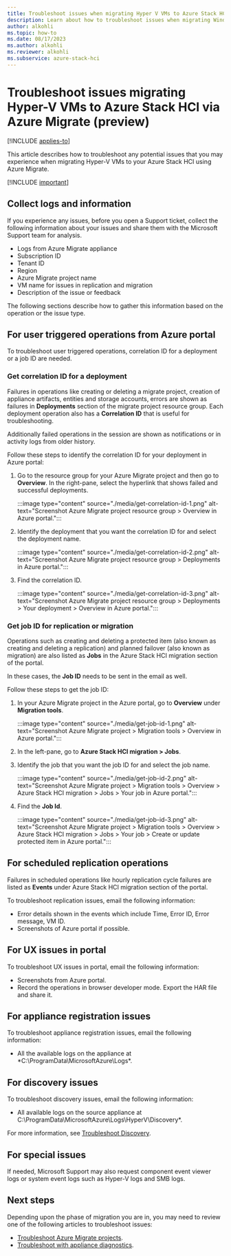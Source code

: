 ```yaml
---
title: Troubleshoot issues when migrating Hyper V VMs to Azure Stack HCI using Azure Migrate (preview)
description: Learn about how to troubleshoot issues when migrating Windows and Linux VMs to your Azure Stack HCI cluster using Azure Migrate (preview).
author: alkohli
ms.topic: how-to
ms.date: 08/17/2023
ms.author: alkohli
ms.reviewer: alkohli
ms.subservice: azure-stack-hci
---
```


# Troubleshoot issues migrating Hyper-V VMs to Azure Stack HCI via Azure Migrate (preview)

[!INCLUDE [applies-to](../../includes/hci-applies-to-23h2.md)]

This article describes how to troubleshoot any potential issues that you may experience when migrating Hyper-V VMs to your Azure Stack HCI using Azure Migrate.

[!INCLUDE [important](../../includes/hci-preview.md)]

## Collect logs and information


If you experience any issues, before you open a Support ticket, collect the following information about your issues and share them with the Microsoft Support team for analysis.

- Logs from Azure Migrate appliance
- Subscription ID 
- Tenant ID 
- Region
- Azure Migrate project name
- VM name for issues in replication and migration 
- Description of the issue or feedback

The following sections describe how to gather this information based on the operation or the issue type.
 
## For user triggered operations from Azure portal

To troubleshoot user triggered operations, correlation ID for a deployment or a job ID are needed.

### Get correlation ID for a deployment

Failures in operations like creating or deleting a migrate project, creation of appliance artifacts, entities and storage accounts, errors are shown as failures in **Deployments** section of the migrate project resource group. Each deployment operation also has a **Correlation ID** that is useful for troubleshooting.

Additionally failed operations in the session are shown as notifications or in activity logs from older history.

Follow these steps to identify the correlation ID for your deployment in Azure portal:

1. Go to the resource group for your Azure Migrate project and then go to **Overview**. In the right-pane, select the hyperlink that shows failed and successful deployments.

    :::image type="content" source="./media/get-correlation-id-1.png" alt-text="Screenshot Azure Migrate project resource group > Overview in Azure portal.":::
  
1. Identify the deployment that you want the correlation ID for and select the deployment name.

    :::image type="content" source="./media/get-correlation-id-2.png" alt-text="Screenshot Azure Migrate project resource group > Deployments in Azure portal.":::
 
1. Find the correlation ID.

    :::image type="content" source="./media/get-correlation-id-3.png" alt-text="Screenshot Azure Migrate project resource group > Deployments > Your deployment > Overview in Azure portal.":::
 

### Get job ID for replication or migration

Operations such as creating and deleting a protected item (also known as creating and deleting a replication) and planned failover (also known as migration) are also listed as **Jobs** in the Azure Stack HCI migration section of the portal.

In these cases, the **Job ID** needs to be sent in the email as well.

Follow these steps to get the job ID:

1. In your Azure Migrate project in the Azure portal, go to **Overview** under **Migration tools**.

    :::image type="content" source="./media/get-job-id-1.png" alt-text="Screenshot Azure Migrate project > Migration tools > Overview in Azure portal.":::

1. In the left-pane, go to **Azure Stack HCI migration > Jobs**.

1. Identify the job that you want the job ID for and select the job name.

    :::image type="content" source="./media/get-job-id-2.png" alt-text="Screenshot Azure Migrate project > Migration tools > Overview > Azure Stack HCI migration > Jobs > Your job in Azure portal.":::

1. Find the **Job Id**.

    :::image type="content" source="./media/get-job-id-3.png" alt-text="Screenshot Azure Migrate project > Migration tools > Overview > Azure Stack HCI migration > Jobs >  Your job > Create or update protected item in Azure portal.":::

## For scheduled replication operations  

Failures in scheduled operations like hourly replication cycle failures are listed as **Events** under Azure Stack HCI migration section of the portal.

To troubleshoot replication issues, email the following information:

- Error details shown in the events which include Time, Error ID, Error message, VM ID.
- Screenshots of Azure portal if possible.  
   
## For UX issues in portal  

To troubleshoot UX issues in portal, email the following information:

- Screenshots from Azure portal.
- Record the operations in browser developer mode. Export the HAR file and share it.

## For appliance registration issues

To troubleshoot appliance registration issues, email the following information:

- All the available logs on the appliance at *C:\ProgramData\MicrosoftAzure\Logs\*.

## For discovery issues

To troubleshoot discovery issues, email the following information: 

- All available logs on the source appliance at C:\ProgramData\MicrosoftAzure\Logs\HyperV\Discovery*.

For more information, see [Troubleshoot Discovery](/azure/migrate/troubleshoot-discovery).

## For special issues

If needed, Microsoft Support may also request component event viewer logs or system event logs such as Hyper-V logs and SMB logs.


## Next steps

Depending upon the phase of migration you are in, you may need to review one of the following articles to troubleshoot issues:

- [Troubleshoot Azure Migrate projects](/azure/migrate/troubleshoot-general).
- [Troubleshoot with appliance diagnostics](/azure/migrate/troubleshoot-appliance-diagnostic).
